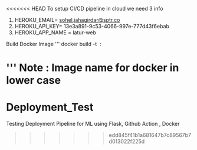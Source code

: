 <<<<<<< HEAD
To setup CI/CD pipeline in cloud we need 3 info

1. HEROKU_EMAIL= sohel.jahagirdar@sptr.co
2. HEROKU_API_KEY= 13e3a891-9c53-4066-997e-777d43f6ebab
3. HEROKU_APP_NAME = latur-web

Build Docker Image
'''
docker build -t <image name> : <tagname>

'''
Note : Image name for docker in lower case
=======
# Deployment_Test
Testing Deployment Pipeline for ML using Flask, Github Action , Docker
>>>>>>> edd845f41b1a681647b7c89567b7d013022f225d
